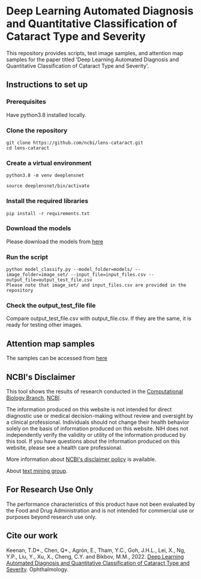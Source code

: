 # Deep Learning Automated Diagnosis and Quantitative Classification of Cataract Type and Severity
This repository provides scripts, test image samples, and attention map samples for the paper titled 'Deep Learning Automated Diagnosis and Quantitative Classification of Cataract Type and Severity'.

## Instructions to set up
### Prerequisites
Have python3.8 installed locally.

### Clone the repository
```
git clone https://github.com/ncbi/lens-cataract.git
cd lens-cataract
```

### Create a virtual environment
```
python3.8 -m venv deeplensnet

source deeplensnet/bin/activate 
```
### Install the required libraries
```
pip install -r requirements.txt
```
### Download the models
Please download the models from [here](https://ftp.ncbi.nlm.nih.gov/pub/lu/Suppl/deeplensnet/models.zip)

### Run the script
```
python model_classify.py --model_folder=models/ --image_folder=image_set/ --input_file=input_files.csv --output_file=output_test_file.csv
Please note that image_set/ and input_files.csv are provided in the repository
```
### Check the output_test_file file
Compare output_test_file.csv with output_file.csv. If they are the same, it is ready for testing other images.

## Attention map samples 
The samples can be accessed from [here](https://ftp.ncbi.nlm.nih.gov/pub/lu/Suppl/deeplensnet/attention_map_samples.zip)

## NCBI's Disclaimer
This tool shows the results of research conducted in the [Computational Biology Branch](https://www.ncbi.nlm.nih.gov/research/), [NCBI](https://www.ncbi.nlm.nih.gov/home/about). 

The information produced on this website is not intended for direct diagnostic use or medical decision-making without review and oversight by a clinical professional. Individuals should not change their health behavior solely on the basis of information produced on this website. NIH does not independently verify the validity or utility of the information produced by this tool. If you have questions about the information produced on this website, please see a health care professional. 

More information about [NCBI's disclaimer policy](https://www.ncbi.nlm.nih.gov/home/about/policies.shtml) is available.

About [text mining group](https://www.ncbi.nlm.nih.gov/research/bionlp/).

## For Research Use Only
The performance characteristics of this product have not been evaluated by the Food and Drug Administration and is not intended for commercial use or purposes beyond research use only. 

## Cite our work
Keenan, T.D*., Chen, Q*., Agrón, E., Tham, Y.C., Goh, J.H.L., Lei, X., Ng, Y.P., Liu, Y., Xu, X., Cheng, C.Y. and Bikbov, M.M., 2022. [Deep Learning Automated Diagnosis and Quantitative Classification of Cataract Type and Severity](https://www.sciencedirect.com/science/article/pii/S0161642021009672). Ophthalmology.

